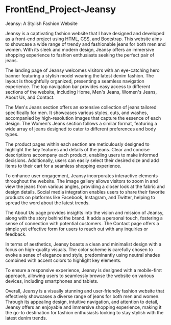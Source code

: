 # FrontEnd_Project-Jeansy

Jeansy: A Stylish Fashion Website

Jeansy is a captivating fashion website that I have designed and developed as a front-end project using HTML, CSS, and Bootstrap. This website aims to showcase a wide range of trendy and fashionable jeans for both men and women. With its sleek and modern design, Jeansy offers an immersive shopping experience to fashion enthusiasts seeking the perfect pair of jeans.

The landing page of Jeansy welcomes visitors with an eye-catching hero banner featuring a stylish model wearing the latest denim fashion. The layout is thoughtfully organized, presenting a seamless navigation experience. The top navigation bar provides easy access to different sections of the website, including Home, Men's Jeans, Women's Jeans, About Us, and Contact.

The Men's Jeans section offers an extensive collection of jeans tailored specifically for men. It showcases various styles, cuts, and washes, accompanied by high-resolution images that capture the essence of each design. The Women's Jeans section follows a similar format, featuring a wide array of jeans designed to cater to different preferences and body types.

The product pages within each section are meticulously designed to highlight the key features and details of the jeans. Clear and concise descriptions accompany each product, enabling users to make informed decisions. Additionally, users can easily select their desired size and add items to their cart for a seamless shopping experience.

To enhance user engagement, Jeansy incorporates interactive elements throughout the website. The image gallery allows visitors to zoom in and view the jeans from various angles, providing a closer look at the fabric and design details. Social media integration enables users to share their favorite products on platforms like Facebook, Instagram, and Twitter, helping to spread the word about the latest trends.

The About Us page provides insights into the vision and mission of Jeansy, along with the story behind the brand. It adds a personal touch, fostering a sense of connection with potential customers. The Contact page offers a simple yet effective form for users to reach out with any inquiries or feedback.

In terms of aesthetics, Jeansy boasts a clean and minimalist design with a focus on high-quality visuals. The color scheme is carefully chosen to evoke a sense of elegance and style, predominantly using neutral shades combined with accent colors to highlight key elements.

To ensure a responsive experience, Jeansy is designed with a mobile-first approach, allowing users to seamlessly browse the website on various devices, including smartphones and tablets.

Overall, Jeansy is a visually stunning and user-friendly fashion website that effectively showcases a diverse range of jeans for both men and women. Through its appealing design, intuitive navigation, and attention to detail, Jeansy offers an enjoyable and immersive shopping experience, making it the go-to destination for fashion enthusiasts looking to stay stylish with the latest denim trends.
